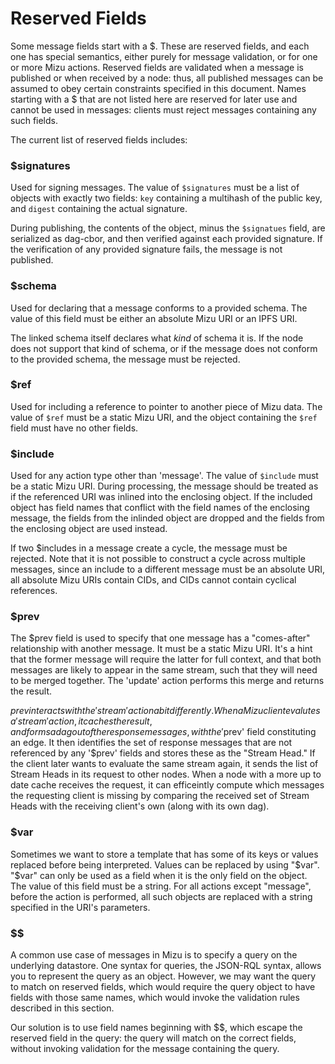 # Reserved Fields

Some message fields start with a $. These are reserved fields, and each one has special semantics, either purely for message validation, or for one or more Mizu actions. Reserved fields are validated when a message is published or when received by a node: thus, all published messages can be assumed to obey certain constraints specified in this document. Names starting with a $ that are not listed here are reserved for later use and cannot be used in messages: clients must reject messages containing any such fields.

The current list of reserved fields includes:

### $signatures

Used for signing messages. The value of `$signatures` must be a list of objects with exactly two fields: `key` containing a multihash of the public key, and `digest` containing the actual signature.

During publishing, the contents of the object, minus the `$signatues` field, are serialized as dag-cbor, and then verified against each provided signature. If the verification of any provided signature fails, the message is not published.

### $schema

Used for declaring that a message conforms to a provided schema. The value of this field must be either an absolute Mizu URI or an IPFS URI.

The linked schema itself declares what *kind* of schema it is. If the node does not support that kind of schema, or if the message does not conform to the provided schema, the message must be rejected.

### $ref

Used for including a reference to pointer to another piece of Mizu data. The value of `$ref` must be a static Mizu URI, and the object containing the `$ref` field must have no other fields.

### $include

Used for any action type other than 'message'. The value of `$include` must be a static Mizu URI. During processing, the message should be treated as if the referenced URI was inlined into the enclosing object. If the included object has field names that conflict with the field names of the enclosing message, the fields from the inlinded object are dropped and the fields from the enclosing object are used instead.

If two $includes in a message create a cycle, the message must be rejected. Note that it is not possible to construct a cycle across multiple messages, since an include to a different message must be an absolute URI, all absolute Mizu URIs contain CIDs, and CIDs cannot contain cyclical references.

### $prev

The $prev field is used to specify that one message has a "comes-after" relationship with another message. It must be a static Mizu URI. It's a hint that the former message will require the latter for full context, and that both messages are likely to appear in the same stream, such that they will need to be merged together. The 'update' action performs this merge and returns the result.

$prev interacts with the 'stream' action a bit differently. When a Mizu client evalutes a 'stream' action, it caches the result, and forms a dag out of the response messages, with the '$prev' field constituting an edge. It then identifies the set of response messages that are not referenced by any '$prev' fields and stores these as the "Stream Head." If the client later wants to evaluate the same stream again, it sends the list of Stream Heads in its request to other nodes. When a node with a more up to date cache receives the request, it can efficeintly compute which messages the requesting client is missing by comparing the received set of Stream Heads with the receiving client's own (along with its own dag).  

### $var

Sometimes we want to store a template that has some of its keys or values replaced before being interpreted. Values can be replaced by using "$var". "$var" can only be used as a field when it is the only field on the object. The value of this field must be a string. For all actions except "message", before the action is performed, all such objects are replaced with a string specified in the URI's parameters.

### $$

A common use case of messages in Mizu is to specify a query on the underlying datastore. One syntax for queries, the JSON-RQL syntax, allows you to represent the query as an object. However, we may want the query to match on reserved fields, which would require the query object to have fields with those same names, which would invoke the validation rules described in this section.

Our solution is to use field names beginning with $$, which escape the reserved field in the query: the query will match on the correct fields, without invoking validation for the message containing the query.
